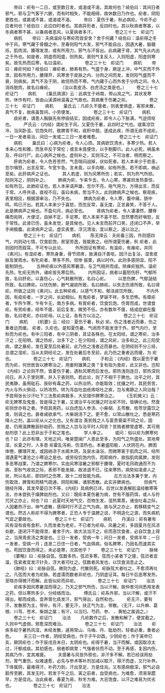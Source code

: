 <!-- { "loadSidebar": true } -->
　　帝曰：疟有一二日，或至数日发，或渴或不渴，其故何也？岐伯曰：其间日者邪气，邪与卫气客于六腑，而有时相失，不能相得，故休数日乃作也。疟者，阴阳更胜也，或甚或不甚，或渴或不渴。
　　帝曰：夏伤于暑，秋必病疟。今疟不必应者何也？岐伯曰：此应四时者也。其病异形者，反四时也。其以秋病者寒甚，以冬病者寒不甚，以春病者恶风，以夏病者多汗。
　　
　　卷之三十七　疟证门
　　病机
　　帝曰：夫病温疟与寒疟而皆安舍？舍于何藏？岐伯曰：温疟得之冬中于风，寒气藏于骨髓之中，至春则阳气大发，邪气不能自出，因遇大暑，脑髓烁，肌肉消，腠理发泄，或有所用力，邪气与汗皆出。此病藏于肾，其气先从内出之于外也。如是者，阴虚而阳盛，则热矣。衰则气复反入，入则阳虚，阳虚则寒矣。故先热而后寒，名曰温疟。
　　
　　卷之三十七　疟证门
　　病机
　　帝曰：瘅疟何如？岐伯曰：瘅疟者，肺素有热，气盛于身，厥逆上冲，中气实而不外泄，因有所用力，腠理开，风寒舍于皮肤之内、分肉之间而发，发则阳气盛而不衰，则病矣。其气不及于阴，故但热而不寒。气内藏于心而外舍于分肉之间，令人消烁脱肉，故名曰瘅疟。
　　（治以青皮汤、白虎汤之类是也。）
　　卷之三十七　疟证门
　　病机
　　《巢氏病源》云：此病生于岭南，带山岚之气，其状发寒热，休作有时，皆由山溪源岭温毒之气故也。其病重于伤暑之疟。
　　
　　卷之三十七　疟证门
　　病机
　　巢氏云：凡疟久不瘥者，则表里俱虚，客邪未散，真气不复，故疾虽暂间，小劳便发。
　　
　　卷之三十七　疟证门
　　病机
　　痰疟者，谓患人胸膈先有停痰结实，因成疟疾，即令人心下胀满，气逆烦呕也。
　　严氏云：《内经》谓疟生于风，又夏伤于暑，此四时之气也。或乘凉饮冷，当风卧湿，饥饱失时，致脾胃不和，痰积中脘，遂成此疾，所谓无痰不成疟。一日一发者易治，间日一发或二三日一发者难愈。
　　
　　卷之三十七　疟证门
　　病机
　　巢氏曰：心病为疟者，令人心烦。其病欲饮清水，多寒少热。若人本来心性和雅，而急卒反于常伦；或言未竟便住，以手剔脚爪。此人必死，祸虽未及，呼曰行尸。此心病声之候也。虚则补之，实则泻之，不可治者，明而察之。
　　肝病为疟者，令人色苍苍然，气息喘闷战掉，状如死者。若人本来少于悲恚，忽尔嗔怒，出言反常，乍宽乍急。言未竟，以手向眼，如有所思。若不即病，祸必至矣。此肝病声之证也。
　　其人若虚，则为风寒所伤；若实，则为热气所损。阳则泻之，阴则补之。
　　肺病为疟，乍来乍去，令人心寒，寒甚则发热善惊，如有所见。此肺疟证也。若人本来语声雄，忽尔不亮，拖气用力，方得出言，而反于常。人呼共语，直视不应。虽曰未病，势当不久。此则肺病声之候也。察观疾，表里相应，根据源审治，乃不失也。
　　脾病为疟者，令人寒，腹中痛，肠中鸣，鸣已汗出。若其人本来少于喜怒，而忽反常，喜无度，正言鼻笑，不答于人。此是脾病声之候也。不盈句月，病必至也。
　　肾病为疟者，令人凄凄然，腰脊痛而宛转，大便涩，自掉不定，手足寒。若人本来不喜不怒，忽然謇而好嗔怒，反于常性。此肾已伤，虽未发觉，是其候也。见人未言而前开口笑，还闭口不声，举手闸极腹。此肾病声之证。虚实表里，浮沉清浊，宜以察之，逐以治之。
　　
　　卷之三十七　疟证门
　　病机
　　陈无择云：夫疟备三因，外则感四气，内则动七情，饮食肌饱，房室劳逸，皆能致之。经所谓夏伤暑，秋 疟者，此则因时而叙耳，不可专以此论。
　　外所因证有寒疟，有温疟，有瘅疟，并同《素问》。有湿疟者，寒热身重，骨节烦疼，胀满自汗善呕。因汗出复浴，湿舍皮肤及冒雨水。有牝疟者，寒多不热，但惨 振栗，病以时作。此则多感阴湿，阳不能制阴也。
　　五种疟疾以外感风寒暑湿，与卫气相并而成。除瘅疟独热，温疟先热，牝疟无热外，诸疟皆先寒后热。
　　内所因证，病者以蓄怒伤肝，气郁所致，名曰肝疟。以喜伤心，心气耗散所致，名曰心疟。
　　以思伤脾，气郁涎结所致，名曰脾疟。以忧伤肺，肺气凝痰所致，名曰肺疟。以失志伤肾所致，名曰肾疟。所致之证同《素问》。此五种疟疾，以感气不和，郁洁痰饮所致。
　　不内外因，有疫疟者，一岁之间，长幼相似。有鬼疟者，梦寐不祥，多生恐怖。有瘴疟者，乍热乍寒，乍有乍无，南方多病。有胃疟者，饮食饥饱，伤胃而成，世谓食疟。有劳疟者，经年不瘥，前后复发，微劳不任。亦有数年不瘥，结成症癖在腹胁，名曰老疟，亦曰疟母。以上证，各有方以治之。
　　
　　卷之三十七　疟证门
　　病机
　　《机要》云：经曰：夏伤于暑，秋必 疟。伤之浅者近而暴，伤之重者远而缓。 疟者，久疟也。是知夏伤暑，气闭而不能发泄于外，邪气内行，至秋而为疟也。有中三阳者，有中三阴者，其证各殊也。在太阳经，谓之寒疟，治多汗之；在阳明，谓之热疟，治多下之；在少阳经，谓之风疟，治多和之。此三阳受病，谓之暴疟，发在夏至后处暑前，此乃伤之浅者近而暴也。在阴经则不分三经，总谓之湿疟，当从太阴经论之，发在处暑后冬至前，此乃伤之重者远而缓，为 疟也。
　　
　　卷之三十七　疟证门
　　病机
　　子和云：《内经》既以夏伤于暑而为疟，何世医皆以脾寒治之，用姜附雄黄之类？复有指为食疟，此又非也。岂知《内经》之论则不然，皆夏伤于暑，遇秋风寒而后发也。邪热浅则连日，邪热深则间日。并入于里则寒，并入于表则热。若此论，则了不相干于脾也。治平之时，其民夷静，虽用砒石、辰砂有毒之药，以热治热，亦能取效；扰攘之时，其民劳苦，内火与外火俱动，以热攻热，转为泻血吐血疮疡呕吐之疾，岂与夷静之人同治哉？予尝用张长沙汗吐下三法愈疟病极多，大忌错作脾寒治之。
　　《玉机微义》云：疟无脾寒及鬼食，皆是得之于暑，又谓治平与扰攘之时治疟不同，皆确论也。然食疟则世亦有之者。予观其用药，以白虎加人参汤、小柴胡、五苓散、桂苓甘露饮之类，则调之也。甚者咸欲承气、大柴胡汤下之。更不愈，以常山散吐之。悉是寒药降火之剂，盖以疟从火之化也。又有谓治 荛贫贱之人与富贵膏粱不同之论，固是，仍用温脾散辰砂劫药，贫贱之人岂与治平时人同欤？贫贱者脾胃虚寒，其可用劫剂欤？此上恐非出于子和之笔也。
　　学人审之。
　　或问：俗以疟为脾寒何也？曰：此亦有理。天地之间，唯昊楚闽广人患此至多，为阳气之所盛处。其地卑湿，长夏之时，人多患 疟霍乱泻痢，伤湿热也。本暑盛阳极，人伏阴在内，脾困体倦，腠理开发。或因纳凉于水阁木阴，及泉水澡浴，而微寒客于肌肉之间，经所谓遇夏气凄沧之小寒迫之是也。或劳役饥饱内伤，而即病作，故指肌肉属脾，发则多恶寒战栗，乃谓之脾寒尔。实由风寒湿暑之邪郁于腠理，夏时毛窍疏通而不为病，至秋气收敛之际，表邪不能发越，故进退不已，往来寒热，病势如凌虐人之状，所以名疟，即四时之伤寒，故十二经皆能为病。
　　古方治法多兼于里，内伤取效，脾胃和而精气疏通，阴阳和解，诸邪悉散。此实非脾病也。
　　但病气随经升降，其发早晏日次不等，《内经》具病例已详。后世以发表解肌温经散寒等法，亦未尝执于燥脾劫剂也。又曰：既疟本夏伤暑为病，世有不服药饵，或人与符咒厌之亦止，何也？曰：此夏时天地气交，百物生发，湿热熏蒸，诸虫吐毒之际，人因暑热汗出，神气虚散，感得时行不正之气为病，故与厌之亦止，若移精变气之谓也。然古人称疟不得为脾寒者，正恐人专于温脾之说，不明造化之源，而失病机气宜之要故也。
　　
　　卷之三十七　疟证门
　　病机
　　丹溪曰：疟有暑有风有湿有痰有食积，久而发者为老疟，不已者为疟母。风暑之疟，多因夏月在风凉处歇，遂闭汗不能得泄，暑舍于内，故大法当汗之。疟而恶饮食者，必自饮食上得之，当用青皮汤之类是也。三日一发者，受病一年；间日一发者，受病半年；一日一发者，受病一月；连发二日住一日者，气血俱病，俗名脾寒，乃因名而速其实也。苟因饮食而得之，未必是寒，况其他乎？
　　卷之三十七　疟证门
　　脉候
　　《要略》曰：疟脉自弦。弦数多热，弦迟多寒。弦而小紧者下之瘥，弦迟者宜温，弦紧者宜发汗针灸，浮大者可吐之。弦数者风发也，以饮食消息止之。
　　《肺经》曰：疟脉自弦。微则为虚，代散则死。疟脉弦大者吐之，不愈须再吐之。凡弦而大者为疟脉。若虚濡而数者非疟也，乃阴虚证耳。每日午后恶寒发热，至晓亦得微汗而解。此皆似疟而非疟。
　　
　　卷之三十七　疟证门
　　治法
　　疟疾多因风寒暑湿而得之，乃天之邪气所伤，当以汗解。故仲景河间悉用发表之药，但以寒热多少，分经络而治。
　　傅氏云：疟系外邪，当以汗解，或汗不得出，郁而成痰。宜养胃化痰发汗，邪气得出，自然和也。
　　疟无汗，要有汗，发散邪为主，带补。有汗，要无汗，扶正气为主，带散。（无汗，以升麻、葛根、川芎、苍术、柴胡之属；有汗，以当归、芍药、参、 、黄柏之属调之。）
　　卷之三十七　疟证门
　　治法
　　凡疟数作之后，发散和解了，便宜截之。久则中气虚弱，邪愈深而难治。
　　
　　卷之三十七　疟证门
　　治法
　　疟疾多起于暑热风湿，未经发散，遽用常山、乌梅、丹、砒劫剂，轻者必重，重者必危。
　　夫三日一作者，阴经受病也，作于子午卯酉，少阴疟也；作于寅申巳亥，厥阴疟也；作于辰戌丑未日，太阴疟也。疟得于暑，当汗而解。或因取凉太过，汗郁成痰。其初感也，弱者即病胃；气强者伏而不动。至于再感，复因内伤，其病乃作，宜其难瘥。
　　夫感暑与风皆外邪也，非汗多不解。若已经误用劫剂，胃气重伤，似难速愈，必先与参术等补剂加减以取汗，得汗而虚，又行补养。下体属阴，最难得汗，补药力到，汗出至足，方是佳兆。又有感病极深，邪气必自脏传至腑，其发无时。若发于午之后、寅之前者，血受病也，为难愈，须渐渐趱早，方是佳兆。治此疾者，春夏为易，秋冬为难。大忌饱食，以汗之难易为优劣也。
　　
　　卷之三十七　疟证门
　　治法

